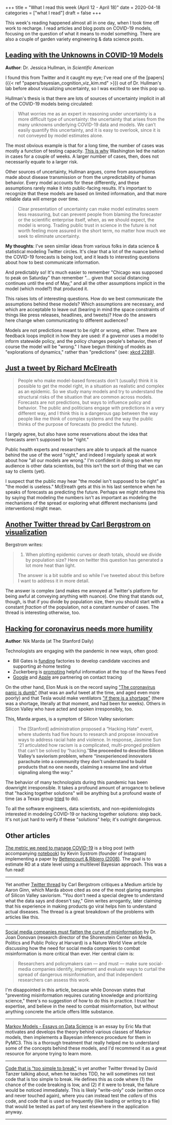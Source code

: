 +++
title = "What I read this week (April 12 - April 18)"
date = 2020-04-18
categories = ["what I read"]
draft = false
+++

This week's reading happened almost all in one day, when I took time off work to recharge. I read articles and blog posts on COVID-19 models, focusing on the question of what it means to model something. There are also a couple of garden variety engineering & data science posts.

<!--more-->

## [Leading with the Unknowns in COVID-19 Models](https://blogs.scientificamerican.com/observations/leading-with-the-unknowns-in-covid-19-models/)
**Author**: Dr. Jessica Hullman, in *Scientific American*

I found this from Twitter and it caught my eye; I've read one of the [papers]({{< ref "papers/bayesian_cognition_viz_kim.md" >}}) out of Dr. Hullman's lab before about visualizing uncertainty, so I was excited to see this pop up.

Hullman's thesis is that there are lots of sources of uncertainty implicit in all of the COVID-19 models being circulated:

> What worries me as an expert in reasoning under uncertainty is a more difficult type of uncertainty: the uncertainty that arises from the many unknowns underlying COVID-19 data and models. We can’t easily quantify this uncertainty, and it is easy to overlook, since it is not conveyed by model estimates alone.

The most obvious example is that for a long time, the number of cases was mostly a function of testing capacity. [This is why](https://www.nytimes.com/2020/03/04/us/coronavirus-in-washington-state.html) Washington led the nation in cases for a couple of weeks. A larger number of cases, then, does not necessarily equate to a larger risk.

Other sources of uncertainty, Hullman argues, come from assumptions made about disease transmission or from the unpredictability of human behavior. Every model accounts for these differently, and these assumptions rarely make it into public-facing results. It's important to recognize that these models are based on limited information, and that more reliable data will emerge over time.

> Clear presentation of uncertainty can make model estimates seem less reassuring, but can prevent people from blaming the forecaster or the scientific enterprise itself, when, as we should expect, the model is wrong. Trading public trust in science in the future is not worth feeling more assured in the short term, no matter how much we seek to eliminate uncertainty.

**My thoughts**: I've seen similar ideas from various folks in data science & statistical modeling Twitter circles. It's clear that a lot of the nuance behind the COVID-19 forecasts is being lost, and it leads to interesting questions about how to best communicate information.

And predictably so! It's much easier to remember "Chicago was supposed to peak on Saturday" than remember "... given that social distancing continues until the end of May," and all the other assumptions implicit in the model (which model?) that produced it.

This raises lots of interesting questions. How do we best communicate the assumptions behind these models? Which assumptions are necessary, and which are acceptable to leave out (bearing in mind the space constraints of things like press releases, headlines, and tweets)? How do the answers here change when communicating to different audiences?

Models are not predictions meant to be right or wrong, either. There are feedback loops implicit in how they are used: if a governor uses a model to inform statewide policy, and the policy changes people's behavior, then of course the model will be "wrong." I have begun thinking of models as "explorations of dynamics," rather than "predictions" (see: [xkcd 2289](https://xkcd.com/2289/)).


## [Just a tweet by Richard McElreath](https://twitter.com/rlmcelreath/status/1249640607250776066)

> People who make model-based forecasts don't (usually) think it is possible to get the model right, in a situation as realistic and complex as an epidemic. So we study many models and try to understand the structural risks of the situation that are common across models. Forecasts are not predictions, but ways to influence policy and behavior. The public and politicians engage with predictions in a very different way, and I think this is a dangerous gap between the way people like me think of complex systems and the way the public thinks of the purpose of forecasts (to predict the future).

I largely agree, but also have some reservations about the idea that forecasts aren't supposed to be "right."

Public health experts and researchers are able to unpack all the nuance behind the use of the word "right," and indeed I regularly speak at work about how "all our models are wrong." I'm confident in doing so when my audience is other data scientists, but this isn't the sort of thing that we can say to clients (yet).

I suspect that the public may hear "the model isn't supposed to be right" as "the model is useless." McElreath gets at this in his last sentence when he speaks of forecasts as predicting the future. Perhaps we might reframe this by saying that modeling the numbers isn't as important as modeling the mechanisms of the spread or exploring what different mechanisms (and interventions) might mean.


## [Another Twitter thread by Carl Bergstrom on visualization](https://twitter.com/CT_Bergstrom/status/1249930293928030209)

Bergstrom writes:

> 1. When plotting epidemic curves or death totals, should we divide by population size? Here on twitter this question has generated a lot more heat than light.
>
> The answer is a bit subtle and so while I’ve tweeted about this before I want to address it in more detail.

The answer is complex (and makes me annoyed at Twitter's platform for being awful at conveying anything with nuance). One thing that stands out, though, is that if you divide by population size, then you should start with a constant *fraction* of the population, not a constant *number* of cases. The thread is interesting otherwise, too.

## [Hacking for coronavirus needs more humility](https://www.stanforddaily.com/2020/04/11/hacking-for-coronavirus-needs-more-humility/)
**Author**: Nik Marda (at The Stanford Daily)

Technologists are engaging with the pandemic in new ways, often good:

 * Bill Gates is [funding](https://www.businessinsider.com.au/bill-gates-factories-7-different-vaccines-to-fight-coronavirus-2020-4) factories to develop candidate vaccines and supporting at-home testing
 * Zuckerberg is [promoting](https://www.washingtonpost.com/technology/2020/03/27/facebook-zuckerberg-coronavirus-test/) helpful information at the top of the News Feed
 * [Google](http://blog.google./inside-google/company-announcements/apple-and-google-partner-covid-19-contact-tracing-technology/) and [Apple](https://www.apple.com/newsroom/2020/04/apple-and-google-partner-on-covid-19-contact-tracing-technology/) are partnering on contact tracing

On the other hand, Elon Musk is on the record saying ["The coronavirus panic is dumb"](https://twitter.com/elonmusk/status/1236029449042198528?) (that was an awful tweet at the time, and aged even more poorly) and that Tesla would make ventilators ["if there is a shortage"](https://twitter.com/elonmusk/status/1240486275892662273) (there was a shortage, literally at that moment, and had been for weeks). Others in Silicon Valley who have acted and spoken irresponsibly, too.

This, Marda argues, is a symptom of Silicon Valley saviorism:

> The [Stanford] administration proposed a “Hacking Hate” event, where students had five hours to research and propose innovative ways to address racial hate and violence. In response, Jasmine Sun ’21 articulated how racism is a complicated, multi-pronged problem that can’t be solved by “hacking.”**She proceeded to describe Silicon Valley’s saviorism problem, where “inexperienced innovators parachute into a community they don’t understand to build products that no one needs, claiming a resume line and virtue signaling along the way.”**

The behavior of many technologists during this pandemic has been downright irresponsible. It takes a profound amount of arrogance to believe that "hacking together solutions" will be anything but a profound waste of time (as a Texas group [tried](https://www.thedailybeast.com/techies-tried-to-hack-coronavirus-heres-how-that-went) to do).

To all the software engineers, data scientists, and non-epidemiologists interested in modeling COVID-19 or hacking together solutions: step back. It's not just hard to verify if these "solutions" help; it's outright dangerous.


## Other articles
[The metric we need to manage COVID-19](http://systrom.com/blog/the-metric-we-need-to-manage-covid-19/) is a blog post (with accompanying [notebook](https://github.com/k-sys/covid-19/blob/master/Realtime%20R0.ipynb)) by Kevin Systrom (founder of Instagram) implementing a paper by [Bettencourt & Ribiero (2008)](https://journals.plos.org/plosone/article?id=10.1371/journal.pone.0002185). The goal is to estimate R0 at a state level using a multilevel Bayesian approach. This was a fun read!

---

Yet another [Twitter thread](https://twitter.com/CT_Bergstrom/status/1241522140559503360) by Carl Bergstrom critiques a Medium article by Aaron Ginn, which Marda above cited as one of the most glaring examples of Silicon Valley saviorism. "You don't need a special degree to understand what the data says and doesn't say," Ginn writes arrogantly, later claiming that his experience in making products go viral helps him to understand actual diseases. The thread is a great breakdown of the problems with articles like this.

---

[Social media companies must flatten the curve of misinformation](https://www.nature.com/articles/d41586-020-01107-z) by Dr. Joan Donovan (research director of the Shorenstein Center on Media, Politics and Public Policy at Harvard) is a Nature World View article discussing how the need for social media companies to combat misinformation is more critical than ever. Her central claim is:

> Researchers and policymakers can — and must — make sure social-media companies identify, implement and evaluate ways to curtail the spread of dangerous misinformation, and that independent researchers can assess this work.

I'm disappointed in this article, because while Donovan states that "preventing misinformation requires curating knowledge and prioritizing science," there's no suggestion of how to do this in practice. I trust her expertise, and believe in the need to combat misinformation, but without anything concrete the article offers little substance.

---

[Markov Models - Essays on Data Science](https://ericmjl.github.io/essays-on-data-science/machine-learning/markov-models/) is an essay by Eric Ma that motivates and develops the theory behind various classes of Markov models, then implements a Bayesian inference procedure for them in PyMC3. This is a thorough treatment that really helped me to understand some of the concepts behind these models, and I'd recommend it as a great resource for anyone trying to learn more.

---

[Code that is "too simple to break"](https://twitter.com/dtanzer/status/1249926799456374784) is yet another Twitter thread by David Tanzer talking about, when he teaches TDD, he will sometimes not test code that is too simple to break. He defines this as code where (1) the chance of the code breaking is low, and (2) if it were to break, the failure would be noticed immediately. This is likely "write-only" code (written once and never touched again), where you can instead test the *callers* of this code, and code that is used so frequently (like loading or writing to a file) that would be tested as part of any test elsewhere in the application anyway.

---

